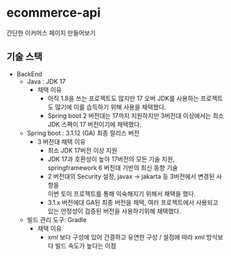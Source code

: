 # ecommerce-api
간단한 이커머스 페이지 만들어보기

###
## 기술 스택
- BackEnd
    - Java : JDK 17
        - 채택 이유
            - 아직 1.8을 쓰는 프로젝트도 많지만 17 오버 JDK를 사용하는 프로젝트도 많기에 이를 습득하기 위해 사용을 채택했다.
            - Spring boot 2 버전대는 17까지 지원하지만 3버전대 이상에서는 최소 JDK 스펙이 17 버전이기에 채택했다.
    - Spring boot : 3.1.12 (GA) 최종 릴리스 버전
        - 3 버전대 채택 이유
            - 최소 JDK 17버전 이상 지원
            - JDK 17과 호환성이 높아 17버전의 모든 기술 지원, springframework 6 버전대 기반의 최신 동향 기술
            - 2 버전대의 Security 설정, javax -> jakarta 등 3버전에서 변경된 사항을 <br> 이번 토이 프로젝트를 통해 익숙해지기 위해서 채택을 했다.
            - 3.1.x 버전에대 GA된 최종 버전을 채택, 여러 프로젝트에서 사용되고 있는 안정성이 검증된 버전을 사용하기위해 채택했다.
    - 빌드 관리 도구: Gradle
        - 채택 이유
            - xml 보다 구성에 있어 간결하고 유연한 구성 / 설정에 따라 xml 방식보다 빌드 속도가 높다는 이점
